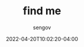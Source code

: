 ---
date: 2022-04-20T10:02:20-04:00
title: "find me"
seo_title: "find me"
description: find me
author: sengov
image: share.jpg
video:
url: findme
weight: 0
type: "games"
layout: findme

---